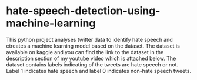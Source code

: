 # hate-speech-detection-using-machine-learning
This python project analyses twitter data to identify hate speech and ctreates a machine learning model based on the dataset. The dataset is available on kaggle 
and you can find the link to the dataset in the description section of my youtube video which is attached below. The dataset contains labels indicating of the tweets 
are hate speech or not. Label 1 indicates hate speech and label 0 indicates non-hate speech tweets. 


